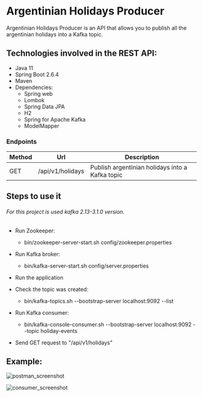 # Argentinian Holidays Producer

Argentinian Holidays Producer is an API that allows you to publish all the argentinian holidays into a Kafka topic.

## Technologies involved in the REST API:
* Java 11
* Spring Boot 2.6.4
* Maven
* Dependencies:
  * Spring web
  * Lombok
  * Spring Data JPA
  * H2
  * Spring for Apache Kafka
  * ModelMapper

### Endpoints
| Method | Url | Description 
| ------ | --- | ----------- | 
| GET    | /api/v1/holidays | Publish argentinian holidays into a Kafka topic | |

## Steps to use it
###### For this project is used kafka 2.13-3.1.0 version.

* Run Zookeeper:
  * bin/zookeeper-server-start.sh config/zookeeper.properties

* Run Kafka broker:
  * bin/kafka-server-start.sh config/server.properties
* Run the application
* Check the topic was created:
  * bin/kafka-topics.sh --bootstrap-server localhost:9092 --list
* Run Kafka consumer:
  * bin/kafka-console-consumer.sh --bootstrap-server localhost:9092 --topic holiday-events
* Send GET request to "/api/v1/holidays"

## Example:
![postman_screenshot](https://user-images.githubusercontent.com/58220611/156942628-b4a30e55-6e54-4c1b-930b-3527362cff60.png)

![consumer_screenshot](https://user-images.githubusercontent.com/58220611/156942631-6a9b8f83-109b-440c-af18-9bbfc902d0a3.png)
